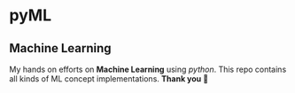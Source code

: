 #  pyML
## Machine Learning 

My hands on efforts on **Machine Learning** using *python*. This repo contains all kinds of ML concept implementations.
**Thank you 💙**
